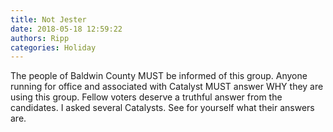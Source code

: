 ```yaml
---
title: Not Jester
date: 2018-05-18 12:59:22
authors: Ripp
categories: Holiday
---
```


 The people of Baldwin County MUST be informed of this group.   Anyone running for office and associated with Catalyst MUST answer WHY they are using this group.
Fellow voters deserve a truthful answer from the candidates. I asked several Catalysts. See for yourself what their answers are.